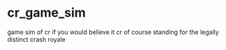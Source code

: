 # cr_game_sim
game sim of cr if you would believe it
cr of course standing for the legally distinct crash royale